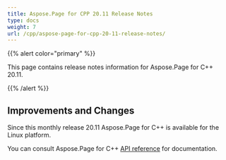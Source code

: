 ```yaml
---
title: Aspose.Page for CPP 20.11 Release Notes
type: docs
weight: 7
url: /cpp/aspose-page-for-cpp-20-11-release-notes/
---
```


{{% alert color="primary" %}}

This page contains release notes information for Aspose.Page for C++ 20.11.

{{% /alert %}}
## **Improvements and Changes**
Since this monthly release 20.11 Aspose.Page for  C++ is available for the Linux platform.


You can consult Aspose.Page for C++ [API reference](https://apireference.aspose.com/cpp/page/) for documentation.
